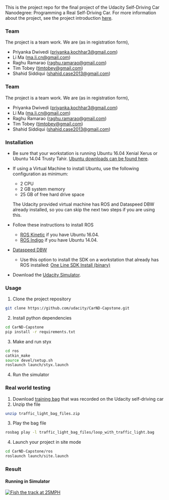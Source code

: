 This is the project repo for the final project of the Udacity Self-Driving Car Nanodegree: Programming a Real Self-Driving Car. For more information about the project, see the project introduction [here](https://classroom.udacity.com/nanodegrees/nd013/parts/6047fe34-d93c-4f50-8336-b70ef10cb4b2/modules/e1a23b06-329a-4684-a717-ad476f0d8dff/lessons/462c933d-9f24-42d3-8bdc-a08a5fc866e4/concepts/5ab4b122-83e6-436d-850f-9f4d26627fd9).
### Team

The project is a team work. We are (as in registration form),

* Priyanka Dwivedi (priyanka.kochhar3@gmail.com)
* Li Ma (ma.li.cn@gmail.com)
* Raghu Ramarao (raghu.ramarao@gmail.com)
* Tim Tobey (timtobey@gmail.com)
* Shahid Siddiqui (shahid.case2013@gmail.com)


### Team
The project is a team work. We are (as in registration form),

- Priyanka Dwivedi (priyanka.kochhar3@gmail.com)
- Li Ma (ma.li.cn@gmail.com)
- Raghu Ramarao (raghu.ramarao@gmail.com)
- Tim Tobey (timtobey@gmail.com)
- Shahid Siddiqui (shahid.case2013@gmail.com)

### Installation 

* Be sure that your workstation is running Ubuntu 16.04 Xenial Xerus or Ubuntu 14.04 Trusty Tahir. [Ubuntu downloads can be found here](https://www.ubuntu.com/download/desktop). 
* If using a Virtual Machine to install Ubuntu, use the following configuration as minimum:
  * 2 CPU
  * 2 GB system memory
  * 25 GB of free hard drive space
  
  The Udacity provided virtual machine has ROS and Dataspeed DBW already installed, so you can skip the next two steps if you are using this.

* Follow these instructions to install ROS
  * [ROS Kinetic](http://wiki.ros.org/kinetic/Installation/Ubuntu) if you have Ubuntu 16.04.
  * [ROS Indigo](http://wiki.ros.org/indigo/Installation/Ubuntu) if you have Ubuntu 14.04.
* [Dataspeed DBW](https://bitbucket.org/DataspeedInc/dbw_mkz_ros)
  * Use this option to install the SDK on a workstation that already has ROS installed: [One Line SDK Install (binary)](https://bitbucket.org/DataspeedInc/dbw_mkz_ros/src/81e63fcc335d7b64139d7482017d6a97b405e250/ROS_SETUP.md?fileviewer=file-view-default)
* Download the [Udacity Simulator](https://github.com/udacity/CarND-Capstone/releases/tag/v1.2).

### Usage

1. Clone the project repository
```bash
git clone https://github.com/udacity/CarND-Capstone.git
```

2. Install python dependencies
```bash
cd CarND-Capstone
pip install -r requirements.txt
```
3. Make and run styx
```bash
cd ros
catkin_make
source devel/setup.sh
roslaunch launch/styx.launch
```
4. Run the simulator

### Real world testing
1. Download [training bag](https://drive.google.com/file/d/0B2_h37bMVw3iYkdJTlRSUlJIamM/view?usp=sharing) that was recorded on the Udacity self-driving car
2. Unzip the file
```bash
unzip traffic_light_bag_files.zip
```
3. Play the bag file
```bash
rosbag play -l traffic_light_bag_files/loop_with_traffic_light.bag
```
4. Launch your project in site mode
```bash
cd CarND-Capstone/ros
roslaunch launch/site.launch
```



### Result

#### Running in Simulator
[![Fish the track at 25MPH](https://img.youtube.com/vi/MRIcmdPMrag/0.jpg)](https://www.youtube.com/watch?v=MRIcmdPMrag)
